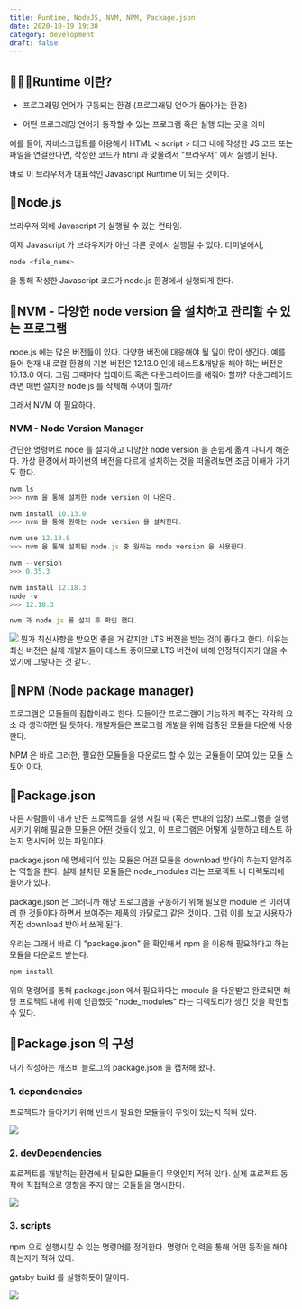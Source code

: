 ```yaml
---
title: Runtime, NodeJS, NVM, NPM, Package.json
date: 2020-10-19 19:30
category: development
draft: false
---
```


## 🏃🏻‍♀️Runtime 이란?

- 프로그래밍 언어가 구동되는 환경 (프로그래밍 언어가 돌아가는 환경)

- 어떤 프로그래밍 언어가 동작할 수 있는 프로그램 혹은 실행 되는 곳을 의미

예를 들어, 자바스크립트를 이용해서 HTML < script > 태그 내에 작성한 JS 코드 또는 파일을 연결한다면, 작성한 코드가 html 과 맞물려서
"브라우저" 에서 실행이 된다.

바로 이 브라우저가 대표적인 Javascript Runtime 이 되는 것이다.

## 🌳Node.js

브라우저 외에 Javascript 가 실행될 수 있는 런타임.

이제 Javascript 가 브라우저가 아닌 다른 곳에서 실행될 수 있다.
터미널에서,

```js
node <file_name>
```

을 통해 작성한 Javascript 코드가 node.js 환경에서 실행되게 한다.

## 🎫NVM - 다양한 node version 을 설치하고 관리할 수 있는 프로그램

node.js 에는 많은 버전들이 있다.
다양한 버전에 대응해야 될 일이 많이 생긴다. 예를 들어 현재 내 로컬 환경의 기본 버전은 12.13.0 인데 테스트&개발을 해야 하는 버전은
10.13.0 이다. 그럼 그때마다 업데이트 혹은 다운그레이드를 해줘야 할까?
다운그레이드라면 매번 설치한 node.js 를 삭제해 주어야 할까?

그래서 NVM 이 필요하다.

### NVM - Node Version Manager

간단한 명령어로 node 를 설치하고 다양한 node version 을 손쉽게 옮겨 다니게 해준다.
가상 환경에서 파이썬의 버전을 다르게 설치하는 것을 떠올려보면 조금 이해가 가기도 한다.

```js
nvm ls
>>> nvm 을 통해 설치한 node version 이 나온다.

nvm install 10.13.0
>>> nvm 을 통해 원하는 node version 을 설치한다.

nvm use 12.13.0
>>> nvm 을 통해 설치된 node.js 중 원하는 node version 을 사용한다.

nvm --version
>>> 0.35.3

nvm install 12.18.3
node -v
>>> 12.18.3

nvm 과 node.js 를 설치 후 확인 했다.
```

![](./images/nodejs/nodejs.jpeg)
뭔가 최신사항을 받으면 좋을 거 같지만 LTS 버전을 받는 것이 좋다고 한다.
이유는 최신 버전은 실제 개발자들이 테스트 중이므로 LTS 버전에 비해 안정적이지가 않을 수 있기에 그렇다는 것 같다.

## 👀NPM (Node package manager)

프로그램은 모듈들의 집합이라고 한다. 모듈이란 프로그램이 기능하게 해주는 각각의 요소 라 생각하면 될 듯하다. 개발자들은 프로그램 개발을 위해 검증된 모듈을 다운해 사용한다.

NPM 은 바로 그러한, 필요한 모듈들을 다운로드 할 수 있는 모듈들이 모여 있는 모듈 스토어 이다.

## 🎁Package.json

다른 사람들이 내가 만든 프로젝트를 실행 시킬 때 (혹은 반대의 입장) 프로그램을 실행시키기 위해 필요한 모듈은 어떤 것들이 있고, 이 프로그램은 어떻게 실행하고 테스트 하는지 명시되어 있는 파일이다.

package.json 에 명세되어 있는 모듈은 어떤 모듈을 download 받아야 하는지 알려주는 역할을 한다.
실제 설치된 모듈들은 node_modules 라는 프로젝트 내 디렉토리에 들어가 있다.

package.json 은 그러니까 해당 프로그램을 구동하기 위해 필요한 module 은 이러이러 한 것들이다 하면서 보여주는 제품의 카달로그 같은 것이다.
그럼 이를 보고 사용자가 직접 download 받아서 쓰게 된다.

우리는 그래서 바로 이 "package.json" 을 확인해서 npm 을 이용해 필요하다고 하는 모듈을 다운로드 받는다.

```js
npm install

```

위의 명령어를 통해 package.json 에서 필요하다는 module 을 다운받고 완료되면 해당 프로젝트 내에 위에 언급했듯 "node_modules" 라는 디렉토리가 생긴 것을 확인할 수 있다.

## 🎁Package.json 의 구성

내가 작성하는 개츠비 블로그의 package.json 을 캡처해 왔다.

### 1. dependencies

프로젝트가 돌아가기 위해 반드시 필요한 모듈들이 무엇이 있는지 적혀 있다.

![](./images/nodejs/dependencies.jpeg)

### 2. devDependencies

프로젝트를 개발하는 환경에서 필요한 모듈들이 무엇인지 적혀 있다.
실제 프로젝트 동작에 직접적으로 영향을 주지 않는 모듈들을 명시한다.

![](./images/nodejs/devdependencies.jpeg)

### 3. scripts

npm 으로 실행시킬 수 있는 명령어를 정의한다.
명령어 입력을 통해 어떤 동작을 해야 하는지가 적혀 있다.

gatsby build 를 실행하듯이 말이다.

![](./images/nodejs/scripts.jpeg)
